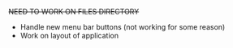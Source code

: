 ~~NEED TO WORK ON FILES DIRECTORY~~

* Handle new menu bar buttons (not working for some reason)
* Work on layout of application